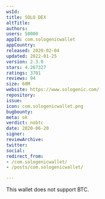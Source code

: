 ```yaml
---
wsId: 
title: SOLO DEX
altTitle: 
authors: 
users: 50000
appId: com.sologenicwallet
appCountry: 
released: 2020-02-04
updated: 2022-01-25
version: 2.3.0
stars: 4.267327
ratings: 3701
reviews: 94
size: 60M
website: https://www.sologenic.com/
repository: 
issue: 
icon: com.sologenicwallet.png
bugbounty: 
meta: ok
verdict: nobtc
date: 2020-06-20
signer: 
reviewArchive: 
twitter: 
social: 
redirect_from:
- /com.sologenicwallet/
- /posts/com.sologenicwallet/

---
```


This wallet does not support BTC.
